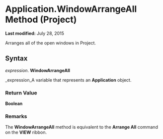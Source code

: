 
# Application.WindowArrangeAll Method (Project)

 **Last modified:** July 28, 2015

Arranges all of the open windows in Project.

## Syntax

 _expression_. **WindowArrangeAll**

 _expression_A variable that represents an  **Application** object.


### Return Value

 **Boolean**


### Remarks

The  **WindowArrangeAll** method is equivalent to the **Arrange All** command on the **VIEW** ribbon.

